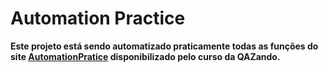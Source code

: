 # **Automation Practice**

**Este projeto está sendo automatizado praticamente todas as funções do site <a href="https://automationpratice.com.br/">AutomationPratice</a> disponibilizado pelo curso da QAZando.**
